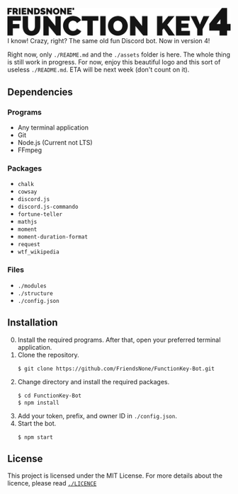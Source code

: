 ![Function Key 4](./assets/fnkey4.png)
I know! Crazy, right? The same old fun Discord bot. Now in version 4!

Right now, only `./README.md` and the `./assets` folder is here. The whole thing is still work in progress. For now, enjoy this beautiful logo and this sort of useless `./README.md`. ETA will be next week (don't count on it).

## Dependencies
### Programs
- Any terminal application
- Git
- Node.js (Current not LTS)
- FFmpeg
### Packages
- `chalk`
- `cowsay`
- `discord.js`
- `discord.js-commando`
- `fortune-teller`
- `mathjs`
- `moment`
- `moment-duration-format`
- `request`
- `wtf_wikipedia`
### Files
- `./modules`
- `./structure`
- `./config.json`

## Installation
0. Install the required programs. After that, open your preferred terminal application.
1. Clone the repository.
    ```
    $ git clone https://github.com/FriendsNone/FunctionKey-Bot.git
    ```
2. Change directory and install the required packages.
    ```
    $ cd FunctionKey-Bot
    $ npm install
    ```
3. Add your token, prefix, and owner ID in `./config.json`.
4. Start the bot.
    ```
    $ npm start
    ```

## License
This project is licensed under the MIT License. For more details about the licence, please read [`./LICENCE`](./LICENCE)
